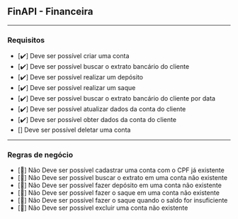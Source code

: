 ## FinAPI - Financeira

---

### Requisitos


- [✔️] Deve ser possível criar uma conta
- [✔️] Deve ser possível buscar o extrato bancário do cliente
- [✔️] Deve ser possível realizar um depósito
- [✔️] Deve ser possível realizar um saque
- [✔️] Deve ser possível buscar o extrato bancário do cliente por data
- [✔️] Deve ser possível atualizar dados da conta do cliente
- [✔️] Deve ser possível obter dados da conta do cliente
- [] Deve ser possível deletar uma conta

---

### Regras de negócio

- [🛑] Não Deve ser possível cadastrar uma conta com o CPF já existente
- [🛑] Não Deve ser possível buscar o extrato em uma conta não existente
- [🛑] Não Deve ser possível fazer depósito em uma conta não existente
- [🛑] Não Deve ser possível fazer o saque em uma conta não existente
- [🛑] Não Deve ser possível fazer o saque quando o saldo for insuficiente
- [🛑] Não Deve ser possível excluir uma conta não existente

